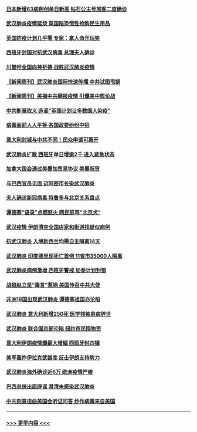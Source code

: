 #### [日本新增63病例创单日新高 钻石公主号旅客二度确诊](../pages/prog202/a102800002.md?t=03151231) 
#### [武汉肺炎疫情延烧 英国陷恐慌性抢购民生用品](../pages/prog202/a102799980.md?t=03151231) 
#### [英国防疫计划几乎零 专家：拿人命开玩笑](../pages/prog202/a102799943.md?t=03151231) 
#### [西班牙封国对抗武汉病毒 总理夫人确诊](../pages/prog202/a102799930.md?t=03151231) 
#### [川普吁全国向神祈祷 战胜武汉肺炎疫情](../pages/prog202/a102799906.md?t=03151231) 
#### [【新闻周刊】武汉肺炎国际快速传播 中共试图甩锅](../pages/prog202/a102799845.md?t=03151231) 
#### [【新闻周刊】美揭中共瞒报疫情  引爆美中舆论战](../pages/prog202/a102799836.md?t=03151231) 
#### [中共断章取义 造谣“英国计划让多数国人染疫”](../pages/prog202/a102799810.md?t=03151231) 
#### [病毒面前人人平等 各国政要纷纷中招](../pages/prog202/a102799720.md?t=03151231) 
#### [意大利封城与中共不同！民众申请可离开](../pages/prog202/a102799706.md?t=03151231) 
#### [武汉肺炎扩散 西班牙单日增逾2千 进入紧急状态](../pages/prog202/a102799649.md?t=03151231) 
#### [加拿大国会通过美墨加贸易协议  美墨祝贺](../pages/prog202/a102799636.md?t=03151231) 
#### [与巴西官员见面 迈阿密市长染武汉肺炎](../pages/prog202/a102799484.md?t=03151231) 
#### [夫人确诊新冠病毒 特鲁多与北京关系盘点](../pages/prog202/a102799474.md?t=03151231) 
#### [谭德塞“语录”点燃怒火 网民怒骂“北京犬”](../pages/prog202/a102799480.md?t=03151231) 
#### [武汉疫情 伊朗清空全国店家和街道找疑似病例](../pages/prog202/a102799451.md?t=03151231) 
#### [抗武汉肺炎 入境新西兰均需自主隔离14天](../pages/prog202/a102799406.md?t=03151231) 
#### [武汉肺炎 印度德里现死亡首例 11省市35000人隔离](../pages/prog202/a102799379.md?t=03151231) 
#### [武汉肺炎病例激增 西班牙警戒 加泰计划封锁](../pages/prog202/a102799338.md?t=03151231) 
#### [战狼赵立坚“毒言”惹祸 美国传召中共大使](../pages/prog202/a102799314.md?t=03151231) 
#### [非洲18国出现武汉肺炎 谭德塞祖国亦沦陷](../pages/prog202/a102799302.md?t=03151231) 
#### [武汉肺炎 意大利新增250死 医学领袖患病辞世](../pages/prog202/a102799253.md?t=03151231) 
#### [武汉肺炎 联合国总部沦陷 纽约市民囤物资](../pages/prog202/a102799239.md?t=03151231) 
#### [意大利伊朗疫情爆最大增幅 西班牙封四镇](../pages/prog202/a102798969.md?t=03151231) 
#### [美军轰炸伊拉克武器库 反击伊朗支持势力](../pages/prog202/a102799127.md?t=03151231) 
#### [武汉肺炎海外确诊近6万 欧洲疫情严峻](../pages/prog202/a102799147.md?t=03151231) 
#### [巴西总统出面辟谣  澄清未感染武汉肺炎](../pages/prog202/a102799066.md?t=03151231) 
#### [中共刻意扭曲美国会听证问答 炒作病毒来自美国](../pages/prog202/a102799022.md?t=03151231) 

----
#### [ >>> 更早内容 <<< ](../indexes/prog202-earlier.md)
